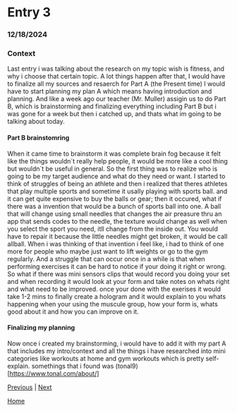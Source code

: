 # Entry 3
### 12/18/2024
### Context
Last entry i was talking about the research on my topic wish is fitness, and why i choose that certain topic. A lot things happen after that, I would have to finalize all my sources and resaerch for Part A (the Present time) I would have to start planning my plan A which means having introduction and planning. And like a week ago our teacher (Mr. Muller) assigin us to do Part B, which is brainstorming and finalizing everything including Part B but i was gone for a week but then i catched up, and thats what im going to be talking about today.

#### Part B brainstomring
When it came time to brainstorm it was complete brain fog because it felt like the things wouldn´t really help people, it would be more like a cool thing but wouldn´t be useful in general. So the first thing was to realize who is going to be my target audience and what do they need or want. I started to think of struggles of being an athlete and then i realized that theres athletes that play multiple sports and sometime it usally playing with sports ball. and it can get quite expensive to buy the balls or gear; then it occured, what if there was a invention that would be a bunch of sports ball into one. A ball that will change using small needles that changes the air preasure thru an app that sends codes to the needle, the texture would change as well when you select the sport you need, itll change from the inside out. You would have to repair it because the little needles might get broken, it would be call allball. 
When i was thinking of that invention i feel like, i had to think of one more for people who maybe just want to lift weights or go to the gym regularly. And a struggle that can occur once in a while is that when performing exercises it can be hard to notice if your doing it right or wrong. So what if there was mini sensors clips that would record you doing your set and when recording it would look at your form and take notes on whats right and what need to be improved. once your done with the exerises it would take 1-2 mins to finally create a hologram and it would explain to you whats happening when your using the muscule group, how your form is, whats good about it and how you can improve on it.

#### Finalizing my planning

Now once i created my brainstorming, i would have to add it with my part A that includes my intro/context and all the things i have researched into mini categories like workouts at home and gym workouts which is pretty self-explain. somethings that i found was (tonal9)[https://www.tonal.com/about/]

[Previous](entry02.md) | [Next](entry04.md)

[Home](../README.md)
